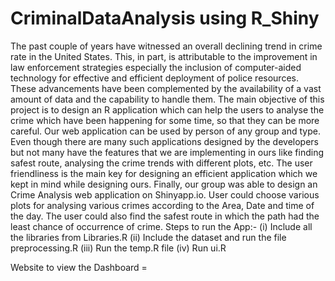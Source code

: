 

# CriminalDataAnalysis using R_Shiny
The past couple of years have witnessed an overall declining trend in crime rate in the United States. This, in part, is attributable to the improvement in law enforcement strategies especially the inclusion of computer-aided technology for effective and efficient deployment of police resources. These advancements have been complemented by the availability of a vast amount of data and the capability to handle them.
The main objective of this project is to design an R application which can help the users to analyse the crime which have been happening for some time, so that they can be more careful. Our web application can be used by person of any group and type. Even though there are many such applications designed by the developers but not many have the features that we are implementing in ours like finding safest route, analysing the crime trends with different plots, etc. The user friendliness is the main key for designing an efficient application which we kept in mind while designing ours.
Finally, our group was able to design an Crime Analysis web application on Shinyapp.io. User could choose various plots for analysing various crimes according to the Area, Date and time of the day. The user could also find the safest route in which the path had the least chance of occurrence of crime.
Steps to run the App:-
(i) Include all the libraries from Libraries.R  (ii) Include the dataset and run the file preprocessing.R   (iii) Run the temp.R file   (iv) Run ui.R

Website to view the Dashboard = 

